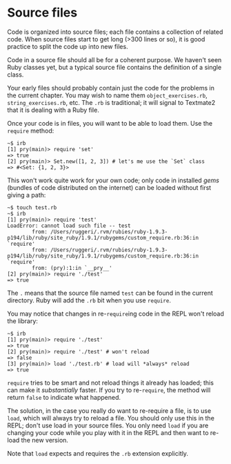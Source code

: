 # Source files

Code is organized into source files; each file contains a collection
of related code. When source files start to get long (>300 lines or
so), it is good practice to split the code up into new files.

Code in a source file should all be for a coherent purpose. We haven't
seen Ruby classes yet, but a typical source file contains the
definition of a single class.

Your early files should probably contain just the code for the
problems in the current chapter. You may wish to name them
`object_exercises.rb`, `string_exercises.rb`, etc. The `.rb` is
traditional; it will signal to Textmate2 that it is dealing with a
Ruby file.

Once your code is in files, you will want to be able to load them. Use
the `require` method:

```
~$ irb
[1] pry(main)> require 'set'
=> true
[2] pry(main)> Set.new([1, 2, 3]) # let's me use the `Set` class
=> #<Set: {1, 2, 3}>
```

This won't work quite work for your own code; only code in installed
*gems* (bundles of code distributed on the internet) can be loaded
without first giving a path:

```
~$ touch test.rb
~$ irb
[1] pry(main)> require 'test'
LoadError: cannot load such file -- test
        from: /Users/ruggeri/.rvm/rubies/ruby-1.9.3-p194/lib/ruby/site_ruby/1.9.1/rubygems/custom_require.rb:36:in `require'
        from: /Users/ruggeri/.rvm/rubies/ruby-1.9.3-p194/lib/ruby/site_ruby/1.9.1/rubygems/custom_require.rb:36:in `require'
        from: (pry):1:in `__pry__'
[2] pry(main)> require './test'
=> true
```

The `.` means that the source file named `test` can be found in the
current directory. Ruby will add the `.rb` bit when you use `require`.

You may notice that changes in re-`require`ing code in the REPL won't
reload the library:

```
~$ irb
[1] pry(main)> require './test'
=> true
[2] pry(main)> require './test' # won't reload
=> false
[3] pry(main)> load './test.rb' # load will *always* reload
=> true
```

`require` tries to be smart and not reload things it already has
loaded; this can make it *substantially* faster. If you try to
re-`require`, the method will return `false` to indicate what
happened.

The solution, in the case you really do want to re-require a file, is
to use `load`, which will always try to reload a file. You should only
use this in the REPL; don't use load in your source files. You only
need `load` if you are changing your code while you play with it in
the REPL and then want to re-load the new version.

Note that `load` expects and requires the `.rb` extension explicitly.

